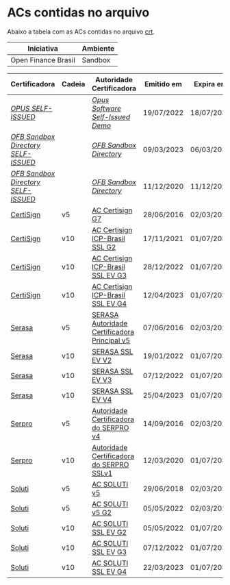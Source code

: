 # ACs contidas no arquivo

Abaixo a tabela com as ACs contidas no arquivo [crt](all-fapi-br-ca-certificates.crt).

| Iniciativa | Ambiente |
| --- | --- |
| Open Finance Brasil | Sandbox |

| Certificadora | Cadeia | Autoridade Certificadora | Emitido em | Expira em |
| --- | --- | ---| --- | --- | 
| [ *OPUS SELF-ISSUED*]() |  | [*Opus Software Self-Issued Demo*](https://www.opus-software.com.br/) | 19/07/2022 | 18/07/2032 | 
| [*OFB Sandbox Directory SELF-ISSUED*]() |  | [*OFB Sandbox Directory*](https://www.opus-software.com.br/) | 09/03/2023 | 06/03/2033 | 
| [*OFB Sandbox Directory SELF-ISSUED*]() |  | [*OFB Sandbox Directory*](https://www.opus-software.com.br/) | 11/12/2020 | 11/12/2023 | 
| [CertiSign](https://www.gov.br/iti/pt-br/assuntos/repositorio/ac-certisign) | v5 | [AC Certisign G7](https://acraiz.icpbrasil.gov.br/credenciadas/CERTISIGN/v5/p/AC_Certisign_G7.crt) | 28/06/2016 | 02/03/2029 | 
| [CertiSign](https://www.gov.br/iti/pt-br/assuntos/repositorio/ac-certisign) | v10 | [AC Certisign ICP-Brasil SSL G2](https://acraiz.icpbrasil.gov.br/credenciadas/CERTISIGN/v10/p/AC-CERTISIGN-ICP-BRASIL-SSL-G2.crt) | 17/11/2021 | 01/07/2032 | 
| [CertiSign](https://www.gov.br/iti/pt-br/assuntos/repositorio/ac-certisign) | v10 | [AC Certisign ICP-Brasil SSL EV G3](https://acraiz.icpbrasil.gov.br/credenciadas/CERTISIGN/v10/p/AC-Certisign-ICP-Brasil-SSL-EV-G3.crt) | 28/12/2022 | 01/07/2032 | 
| [CertiSign](https://www.gov.br/iti/pt-br/assuntos/repositorio/ac-certisign) | v10 | [AC Certisign ICP-Brasil SSL EV G4](https://acraiz.icpbrasil.gov.br/credenciadas/CERTISIGN/v10/p/AC-Certisign-ICP-Brasil-SSL-EV-G4.crt) | 12/04/2023 | 01/07/2032 | 
| [Serasa](https://www.gov.br/iti/pt-br/assuntos/repositorio/ac-serasa-acp) | v5 | [SERASA Autoridade Certificadora Principal v5](https://acraiz.icpbrasil.gov.br/credenciadas/SERASA_ACP/v5/p/Serasa_Autoridade_Certificadora_Principal_v5.crt) | 07/06/2016 | 02/03/2029 | 
| [Serasa](https://www.gov.br/iti/pt-br/assuntos/repositorio/ac-serasa-acp) | v10 | [SERASA SSL EV V2](https://acraiz.icpbrasil.gov.br/credenciadas/SERASA_ACP/v10/p/AC-SERASA-SSL-EV-V2.crt) | 19/01/2022 | 01/07/2032 | 
| [Serasa](https://www.gov.br/iti/pt-br/assuntos/repositorio/ac-serasa-acp) | v10 | [SERASA SSL EV V3](https://acraiz.icpbrasil.gov.br/credenciadas/SERASA_ACP/v10/p/AC-SERASA-SSL-EV-V3.crt) | 07/12/2022 | 01/07/2032 | 
| [Serasa](https://www.gov.br/iti/pt-br/assuntos/repositorio/ac-serasa-acp) | v10 | [SERASA SSL EV V4](https://acraiz.icpbrasil.gov.br/credenciadas/SERASA_ACP/v10/p/AC-SERASA-SSL-EV-V4.crt) | 25/04/2023 | 01/07/2032 | 
| [Serpro](https://www.gov.br/iti/pt-br/assuntos/repositorio/ac-serpro-de-1deg-nivel) | v5 | [Autoridade Certificadora do SERPRO v4](https://acraiz.icpbrasil.gov.br/credenciadas/SERPRO/v5/p/Autoridade_Certificadora_Serpro_v4.crt) | 14/09/2016 | 02/03/2029 | 
| [Serpro](https://www.gov.br/iti/pt-br/assuntos/repositorio/ac-serpro-de-1deg-nivel) | v10 | [Autoridade Certificadora do SERPRO SSLv1](https://acraiz.icpbrasil.gov.br/credenciadas/SERPRO/v10/p/AC-SERPRO-SSLv1-v10.crt) | 12/03/2020 | 01/07/2032 | 
| [Soluti](https://www.gov.br/iti/pt-br/assuntos/repositorio/ac-soluti) | v5 | [AC SOLUTI v5](https://acraiz.icpbrasil.gov.br/credenciadas/SOLUTI/v5/p/AC_Soluti_v5.crt) | 29/06/2018 | 02/03/2029 | 
| [Soluti](https://www.gov.br/iti/pt-br/assuntos/repositorio/ac-soluti) | v5 | [AC SOLUTI v5 G2](https://acraiz.icpbrasil.gov.br/credenciadas/SOLUTI/v5/p/AC-SOLUTI-v5-G2.crt) | 05/05/2022 | 02/03/2029 | 
| [Soluti](https://www.gov.br/iti/pt-br/assuntos/repositorio/ac-soluti) | v10 | [AC SOLUTI SSL EV G2](https://acraiz.icpbrasil.gov.br/credenciadas/SOLUTI/v10/p/AC-SOLUTI-SSL-EV-G2.crt) | 05/05/2022 | 01/07/2032 | 
| [Soluti](https://www.gov.br/iti/pt-br/assuntos/repositorio/ac-soluti) | v10 | [AC SOLUTI SSL EV G3](https://acraiz.icpbrasil.gov.br/credenciadas/SOLUTI/v10/p/AC-SOLUTI-SSL-EV-G3.crt) | 07/12/2022 | 01/07/2032 | 
| [Soluti](https://www.gov.br/iti/pt-br/assuntos/repositorio/ac-soluti) | v10 | [AC SOLUTI SSL EV G4](https://acraiz.icpbrasil.gov.br/credenciadas/SOLUTI/v10/p/AC-SOLUTI-SSL-EV-G4.crt) | 22/03/2023 | 01/07/2032 |
